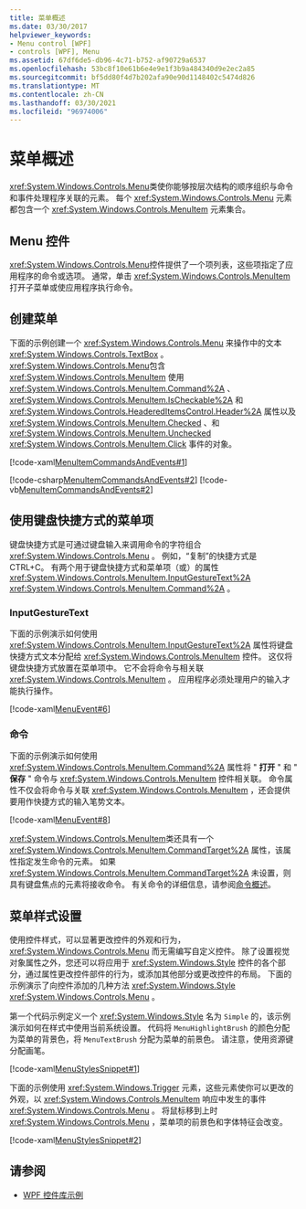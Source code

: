 ```yaml
---
title: 菜单概述
ms.date: 03/30/2017
helpviewer_keywords:
- Menu control [WPF]
- controls [WPF], Menu
ms.assetid: 67df6de5-db96-4c71-b752-af90729a6537
ms.openlocfilehash: 53bc8f10e61b6e4e9e1f3b9a484340d9e2ec2a85
ms.sourcegitcommit: bf5dd80f4d7b202afa90e90d1148402c5474d826
ms.translationtype: MT
ms.contentlocale: zh-CN
ms.lasthandoff: 03/30/2021
ms.locfileid: "96974006"
---
```

# <a name="menu-overview"></a>菜单概述
<xref:System.Windows.Controls.Menu>类使你能够按层次结构的顺序组织与命令和事件处理程序关联的元素。 每个 <xref:System.Windows.Controls.Menu> 元素都包含一个 <xref:System.Windows.Controls.MenuItem> 元素集合。  

<a name="menu_control"></a>
## <a name="menu-control"></a>Menu 控件  
 <xref:System.Windows.Controls.Menu>控件提供了一个项列表，这些项指定了应用程序的命令或选项。 通常，单击 <xref:System.Windows.Controls.MenuItem> 打开子菜单或使应用程序执行命令。  
  
<a name="creating_menus"></a>
## <a name="creating-menus"></a>创建菜单  
 下面的示例创建一个 <xref:System.Windows.Controls.Menu> 来操作中的文本 <xref:System.Windows.Controls.TextBox> 。 <xref:System.Windows.Controls.Menu>包含 <xref:System.Windows.Controls.MenuItem> 使用 <xref:System.Windows.Controls.MenuItem.Command%2A> 、 <xref:System.Windows.Controls.MenuItem.IsCheckable%2A> 和 <xref:System.Windows.Controls.HeaderedItemsControl.Header%2A> 属性以及 <xref:System.Windows.Controls.MenuItem.Checked> 、和 <xref:System.Windows.Controls.MenuItem.Unchecked> <xref:System.Windows.Controls.MenuItem.Click> 事件的对象。  
  
 [!code-xaml[MenuItemCommandsAndEvents#1](~/samples/snippets/csharp/VS_Snippets_Wpf/MenuItemCommandsAndEvents/CSharp/Window1.xaml#1)]  
  
 [!code-csharp[MenuItemCommandsAndEvents#2](~/samples/snippets/csharp/VS_Snippets_Wpf/MenuItemCommandsAndEvents/CSharp/Window1.xaml.cs#2)]
 [!code-vb[MenuItemCommandsAndEvents#2](~/samples/snippets/visualbasic/VS_Snippets_Wpf/MenuItemCommandsAndEvents/VisualBasic/Window1.xaml.vb#2)]  
  
<a name="menus_with_shortcutkeys"></a>
## <a name="menuitems-with-keyboard-shortcuts"></a>使用键盘快捷方式的菜单项  
 键盘快捷方式是可通过键盘输入来调用命令的字符组合 <xref:System.Windows.Controls.Menu> 。 例如，“复制”的快捷方式是 CTRL+C。 有两个用于键盘快捷方式和菜单项（或）的属性 <xref:System.Windows.Controls.MenuItem.InputGestureText%2A> <xref:System.Windows.Controls.MenuItem.Command%2A> 。  
  
<a name="menus_inputgesturetext"></a>
### <a name="inputgesturetext"></a>InputGestureText  
 下面的示例演示如何使用 <xref:System.Windows.Controls.MenuItem.InputGestureText%2A> 属性将键盘快捷方式文本分配给 <xref:System.Windows.Controls.MenuItem> 控件。 这仅将键盘快捷方式放置在菜单项中。  它不会将命令与相关联 <xref:System.Windows.Controls.MenuItem> 。 应用程序必须处理用户的输入才能执行操作。  
  
 [!code-xaml[MenuEvent#6](~/samples/snippets/csharp/VS_Snippets_Wpf/MenuEvent/CSharp/Pane1.xaml#6)]  
  
<a name="menus_commands"></a>
### <a name="command"></a>命令  
 下面的示例演示如何使用 <xref:System.Windows.Controls.MenuItem.Command%2A> 属性将 " **打开** " 和 " **保存** " 命令与 <xref:System.Windows.Controls.MenuItem> 控件相关联。 命令属性不仅会将命令与关联 <xref:System.Windows.Controls.MenuItem> ，还会提供要用作快捷方式的输入笔势文本。  
  
 [!code-xaml[MenuEvent#8](~/samples/snippets/csharp/VS_Snippets_Wpf/MenuEvent/CSharp/Pane1.xaml#8)]  
  
 <xref:System.Windows.Controls.MenuItem>类还具有一个 <xref:System.Windows.Controls.MenuItem.CommandTarget%2A> 属性，该属性指定发生命令的元素。 如果 <xref:System.Windows.Controls.MenuItem.CommandTarget%2A> 未设置，则具有键盘焦点的元素将接收命令。 有关命令的详细信息，请参阅[命令概述](../advanced/commanding-overview.md)。  
  
<a name="menu_styling"></a>
## <a name="menu-styling"></a>菜单样式设置  
 使用控件样式，可以显著更改控件的外观和行为， <xref:System.Windows.Controls.Menu> 而无需编写自定义控件。 除了设置视觉对象属性之外，您还可以将应用于 <xref:System.Windows.Style> 控件的各个部分，通过属性更改控件部件的行为，或添加其他部分或更改控件的布局。 下面的示例演示了向控件添加的几种方法 <xref:System.Windows.Style> <xref:System.Windows.Controls.Menu> 。  
  
 第一个代码示例定义一个 <xref:System.Windows.Style> 名为 `Simple` 的，该示例演示如何在样式中使用当前系统设置。 代码将 `MenuHighlightBrush` 的颜色分配为菜单的背景色，将 `MenuTextBrush` 分配为菜单的前景色。 请注意，使用资源键分配画笔。  
  
 [!code-xaml[MenuStylesSnippet#1](~/samples/snippets/csharp/VS_Snippets_Wpf/MenuStylesSnippet/CS/app.xaml#1)]  
  
 下面的示例使用 <xref:System.Windows.Trigger> 元素，这些元素使你可以更改的外观，以 <xref:System.Windows.Controls.MenuItem> 响应中发生的事件 <xref:System.Windows.Controls.Menu> 。 将鼠标移到上时 <xref:System.Windows.Controls.Menu> ，菜单项的前景色和字体特征会改变。  
  
 [!code-xaml[MenuStylesSnippet#2](~/samples/snippets/csharp/VS_Snippets_Wpf/MenuStylesSnippet/CS/app.xaml#2)]  
  
## <a name="see-also"></a>请参阅

- [WPF 控件库示例](https://github.com/Microsoft/WPF-Samples/tree/master/Getting%20Started/ControlsAndLayout)
